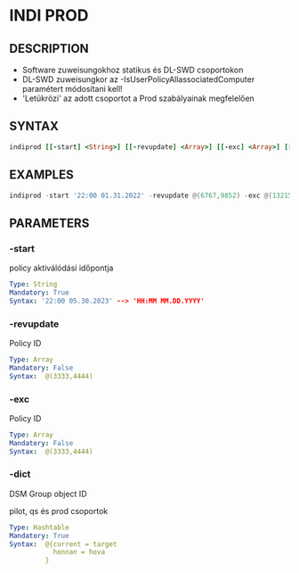 # INDI PROD

## DESCRIPTION
+ Software zuweisungokhoz statikus és DL-SWD csoportokon
+ DL-SWD zuweisungkor az -IsUserPolicyAllassociatedComputer paramétert módosítani kell!
+ 'Letükrözi' az adott csoportot a Prod szabályainak megfelelően


## SYNTAX

```ruby
indiprod [[-start] <String>] [[-revupdate] <Array>] [[-exc] <Array>] [[-dict] <Hashtable>] 
```

## EXAMPLES

```powershell
indiprod -start '22:00 01.31.2022' -revupdate @(6767,9852) -exc @(13215,15644) -dict @{15616 = 864641}

```

## PARAMETERS

### -start
policy aktiválódási időpontja

```yaml
Type: String
Mandatory: True
Syntax: '22:00 05.30.2023' --> 'HH:MM MM.DD.YYYY'
```

### -revupdate
Policy ID 

```yaml
Type: Array
Mandatory: False
Syntax:  @(3333,4444)
```

### -exc
Policy ID 

```yaml
Type: Array
Mandatory: False
Syntax:  @(3333,4444)
```
### -dict
DSM Group object ID

pilot, qs és prod csoportok
```yaml
Type: Hashtable
Mandatory: True
Syntax:  @{current = target
           honnan = hova
         }
```